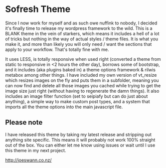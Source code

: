 
Sofresh Theme
================

Since I now work for myself and as such owe nuffink to nobody, I decided it's finally time to release my wordpress framework to the wild. This is a BLANK theme in the vein of starkers, which means it includes a hell of a lot of tricks but nothing in the way of actual styles / theme files. It is what you make it, and more than likely you will only need / want the sections that apply to your workflow. That's totally fine with me.

It uses LESS, is totally responsive when used right (converted a theme from static to responsive in <2 hours the other day), borrows some of bootstrap, and it includes (aka plugins baked in) a theme options framework & rilwis metabox among other things. I have included my own version of vt_resize which resizes images on the fly and puts them in a subfolder, meaning you can now find and delete all those images you cached while trying to get the image size just right (without having to regenerate the damn things). It also includes an image filter function (set to seipiafy but can do just about anything), a simple way to make custom post types, and a system that imports all the theme options into the main javascript file.


Please note
-----------

I have released this theme by taking my latest release and stripping out anything site specific. This means it will probably not work 100% straight out of the box. You can either let me know using issues or wait until I use this theme in my next project.

http://joeswann.co.nz/
